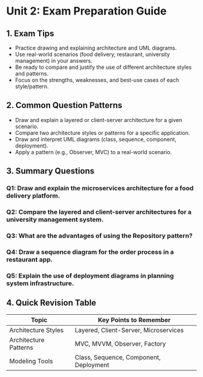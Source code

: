 # Unit 2: Exam Preparation Guide

## 1. Exam Tips
- Practice drawing and explaining architecture and UML diagrams.
- Use real-world scenarios (food delivery, restaurant, university management) in your answers.
- Be ready to compare and justify the use of different architecture styles and patterns.
- Focus on the strengths, weaknesses, and best-use cases of each style/pattern.

## 2. Common Question Patterns
- Draw and explain a layered or client-server architecture for a given scenario.
- Compare two architecture styles or patterns for a specific application.
- Draw and interpret UML diagrams (class, sequence, component, deployment).
- Apply a pattern (e.g., Observer, MVC) to a real-world scenario.

## 3. Summary Questions

### Q1: Draw and explain the microservices architecture for a food delivery platform.
### Q2: Compare the layered and client-server architectures for a university management system.
### Q3: What are the advantages of using the Repository pattern?
### Q4: Draw a sequence diagram for the order process in a restaurant app.
### Q5: Explain the use of deployment diagrams in planning system infrastructure.

## 4. Quick Revision Table

| Topic                | Key Points to Remember                |
|----------------------|---------------------------------------|
| Architecture Styles  | Layered, Client-Server, Microservices |
| Architecture Patterns| MVC, MVVM, Observer, Factory          |
| Modeling Tools       | Class, Sequence, Component, Deployment| 